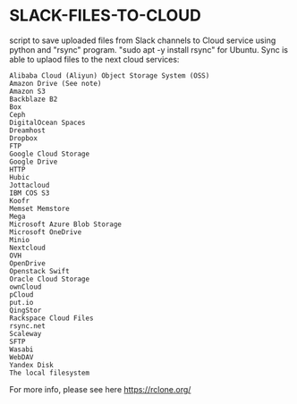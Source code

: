 # SLACK-FILES-TO-CLOUD
script to save uploaded files from Slack channels to Cloud service using python and "rsync" program. 
"sudo apt -y install rsync" for Ubuntu.
Sync is able to uplaod files to the next cloud services:

    Alibaba Cloud (Aliyun) Object Storage System (OSS)
    Amazon Drive (See note)
    Amazon S3
    Backblaze B2
    Box
    Ceph
    DigitalOcean Spaces
    Dreamhost
    Dropbox
    FTP
    Google Cloud Storage
    Google Drive
    HTTP
    Hubic
    Jottacloud
    IBM COS S3
    Koofr
    Memset Memstore
    Mega
    Microsoft Azure Blob Storage
    Microsoft OneDrive
    Minio
    Nextcloud
    OVH
    OpenDrive
    Openstack Swift
    Oracle Cloud Storage
    ownCloud
    pCloud
    put.io
    QingStor
    Rackspace Cloud Files
    rsync.net
    Scaleway
    SFTP
    Wasabi
    WebDAV
    Yandex Disk
    The local filesystem
For more info, please see here 
https://rclone.org/
